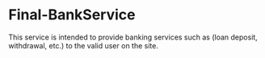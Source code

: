 # Final-BankService
This service is intended to provide banking services such as (loan deposit, withdrawal, etc.) to the valid user on the site.
